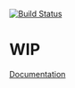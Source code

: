 [![Build Status](https://travis-ci.org/cannap/paymill-nodejs.svg?branch=master)](https://travis-ci.org/cannap/paymill-nodejs)

# WIP

[Documentation](https://cannap.github.io/paymill-nodejs/)


